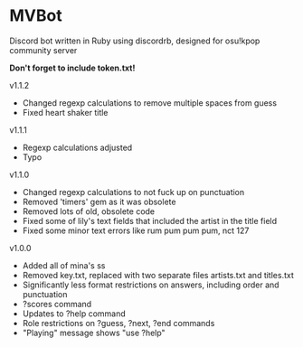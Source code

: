 # MVBot
Discord bot written in Ruby using discordrb, designed for osu!kpop community server

**Don't forget to include token.txt!**

v1.1.2
- Changed regexp calculations to remove multiple spaces from guess
- Fixed heart shaker title

v1.1.1
- Regexp calculations adjusted
- Typo

v1.1.0
- Changed regexp calculations to not fuck up on punctuation
- Removed 'timers' gem as it was obsolete
- Removed lots of old, obsolete code
- Fixed some of lily's text fields that included the artist in the title field
- Fixed some minor text errors like rum pum pum pum, nct 127

v1.0.0
- Added all of mina's ss
- Removed key.txt, replaced with two separate files artists.txt and titles.txt
- Significantly less format restrictions on answers, including order and punctuation
- ?scores command
- Updates to ?help command
- Role restrictions on ?guess, ?next, ?end commands
- "Playing" message shows "use ?help"
